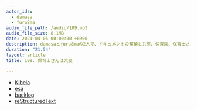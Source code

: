 ```yaml
---
actor_ids:
  - damasa
  - furu8ma
audio_file_path: /audio/109.mp3
audio_file_size: 8.1MB
date: 2021-04-05 00:00:00 +0900
description: damasaとfuru8maの2人で、ドキュメントの蓄積と共有、保育園、保育士さんの大変さを話しました。
duration: "21:54"
layout: article
title: 109. 保育士さんは大変

---
```


- [Kibela](https://kibe.la/)
- [esa](https://esa.io/)
- [backlog](https://backlog.com/)
- [reStructuredText](https://www.sphinx-doc.org/ja/master/usage/restructuredtext/basics.html)



